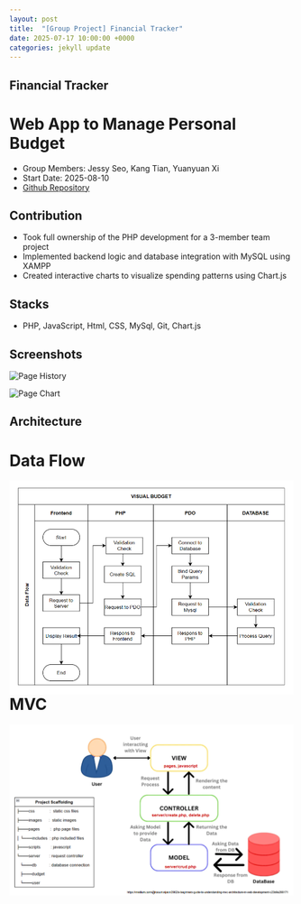 ```yaml
---
layout: post
title:  "[Group Project] Financial Tracker"
date: 2025-07-17 10:00:00 +0000
categories: jekyll update
---
```

## Financial Tracker
# Web App to Manage Personal Budget

- Group Members: Jessy Seo, Kang Tian, Yuanyuan Xi
- Start Date: 2025-08-10
- [Github Repository]()


## Contribution
- Took full ownership of the PHP development for a 3-member team project
- Implemented backend logic and database integration with MySQL using XAMPP
- Created interactive charts to visualize spending patterns using Chart.js

## Stacks
- PHP, JavaScript, Html, CSS, MySql, Git, Chart.js

## Screenshots
![Page History](https://raw.githubusercontent.com/JessySeo9955/Assignment2_Group9/main/.github/images/page_history.png)

![Page Chart](https://raw.githubusercontent.com/JessySeo9955/Assignment2_Group9/main/.github/images/page_chart.png)


## Architecture
# Data Flow
<img align="right" max-width="100%" src="https://raw.githubusercontent.com/JessySeo9955/Assignment2_Group9/main/.github/images/data_flow.png" />

# MVC 
<img align="right" max-width="100%" src="https://raw.githubusercontent.com/JessySeo9955/Assignment2_Group9/main/.github/images/mvc.png" />

